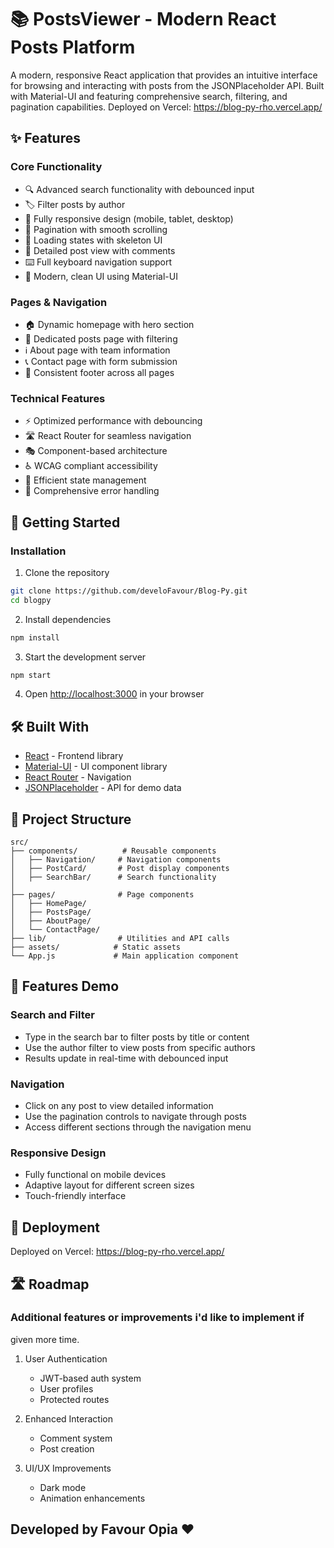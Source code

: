 # 📚 PostsViewer - Modern React Posts Platform

A modern, responsive React application that provides an intuitive interface for browsing and interacting with posts from the JSONPlaceholder API. Built with Material-UI and featuring comprehensive search, filtering, and pagination capabilities.
Deployed on Vercel: https://blog-py-rho.vercel.app/

## ✨ Features

### Core Functionality

- 🔍 Advanced search functionality with debounced input
- 🏷️ Filter posts by author
- 📱 Fully responsive design (mobile, tablet, desktop)
- 📄 Pagination with smooth scrolling
- 💫 Loading states with skeleton UI
- 🎯 Detailed post view with comments
- ⌨️ Full keyboard navigation support
- 🎨 Modern, clean UI using Material-UI

### Pages & Navigation

- 🏠 Dynamic homepage with hero section
- 📝 Dedicated posts page with filtering
- ℹ️ About page with team information
- 📞 Contact page with form submission
- 🦶 Consistent footer across all pages

### Technical Features

- ⚡ Optimized performance with debouncing
- 🛣️ React Router for seamless navigation
- 🎭 Component-based architecture
- ♿ WCAG compliant accessibility
- 🔄 Efficient state management
- 🚦 Comprehensive error handling

## 🚀 Getting Started

### Installation

1. Clone the repository

```bash
git clone https://github.com/develoFavour/Blog-Py.git
cd blogpy
```

2. Install dependencies

```bash
npm install
```

3. Start the development server

```bash
npm start
```

4. Open [http://localhost:3000](http://localhost:3000) in your browser

## 🛠️ Built With

- [React](https://reactjs.org/) - Frontend library
- [Material-UI](https://mui.com/) - UI component library
- [React Router](https://reactrouter.com/) - Navigation
- [JSONPlaceholder](https://jsonplaceholder.typicode.com/) - API for demo data

## 📁 Project Structure

```
src/
├── components/          # Reusable components
│   ├── Navigation/     # Navigation components
│   ├── PostCard/       # Post display components
│   ├── SearchBar/      # Search functionality
│
├── pages/              # Page components
│   ├── HomePage/
│   ├── PostsPage/
│   ├── AboutPage/
│   └── ContactPage/
├── lib/                # Utilities and API calls
├── assets/            # Static assets
└── App.js             # Main application component
```



## 📱 Features Demo

### Search and Filter

- Type in the search bar to filter posts by title or content
- Use the author filter to view posts from specific authors
- Results update in real-time with debounced input

### Navigation

- Click on any post to view detailed information
- Use the pagination controls to navigate through posts
- Access different sections through the navigation menu

### Responsive Design

- Fully functional on mobile devices
- Adaptive layout for different screen sizes
- Touch-friendly interface

## 🚀 Deployment

Deployed on Vercel: https://blog-py-rho.vercel.app/

## 🛣️ Roadmap

### Additional features or improvements i'd like to implement if
given more time.

1. User Authentication

   - JWT-based auth system
   - User profiles
   - Protected routes

2. Enhanced Interaction

   - Comment system
   - Post creation

3. UI/UX Improvements
   - Dark mode
   - Animation enhancements



## Developed by Favour Opia ❤️
